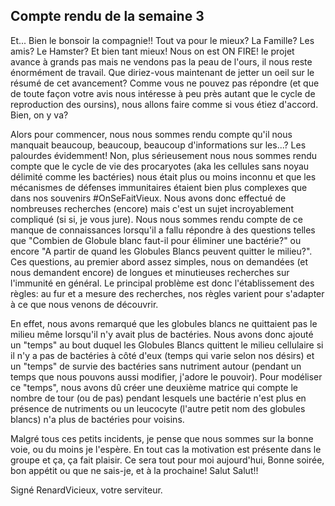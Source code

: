 ## Compte rendu de la semaine 3 ##
Et... Bien le bonsoir la compagnie!! Tout va pour le mieux? La Famille? Les amis? Le Hamster? Et bien tant mieux! Nous on est ON FIRE! le projet avance à grands pas mais ne vendons pas la peau de l'ours, il nous reste énormément de travail.
Que diriez-vous maintenant de jetter un oeil sur le résumé de cet avancement? Comme vous ne pouvez pas répondre (et que de toute façon votre avis nous intéresse à peu près autant que le cycle de reproduction des oursins), nous allons faire comme si vous étiez d'accord. Bien, on y va?

Alors pour commencer, nous nous sommes rendu compte qu'il nous manquait beaucoup, beaucoup, beaucoup d'informations sur les...? Les palourdes évidemment! Non, plus sérieusement nous nous sommes rendu compte que le cycle de vie des procaryotes (aka les cellules sans noyau délimité comme les bactéries) nous était plus ou moins inconnu et que les mécanismes de défenses immunitaires étaient bien plus complexes que dans nos souvenirs #OnSeFaitVieux. 
Nous avons donc effectué de nombreuses recherches (encore) mais c'est un sujet incroyablement compliqué (si si, je vous jure). Nous nous sommes rendu compte de ce manque de connaissances lorsqu'il a fallu répondre à des questions telles que "Combien de Globule blanc faut-il pour éliminer une bactérie?" ou encore "A partir de quand les Globules Blancs peuvent quitter le milieu?". Ces questions, au premier abord assez simples, nous on demandées (et nous demandent encore) de longues et minutieuses recherches sur l'immunité en général. Le principal problème est donc l'établissement des règles: au fur et a mesure des recherches, nos règles varient pour s'adapter à ce que nous venons de découvrir.

En effet, nous avons remarqué que les globules blancs ne quittaient pas le milieu même lorsqu'il n'y avait plus de bactéries. Nous avons donc ajouté un "temps" au bout duquel les Globules Blancs quittent le milieu cellulaire si il n'y a pas de bactéries à côté d'eux (temps qui varie selon nos désirs) et un "temps" de survie des bactéries sans nutriment autour (pendant un temps que nous pouvons aussi modifier, j'adore le pouvoir). Pour modéliser ce "temps", nous avons dû créer une deuxième matrice qui compte le nombre de tour (ou de pas) pendant lesquels une bactérie n'est plus en présence de nutriments ou un leucocyte (l'autre petit nom des globules blancs) n'a plus de bactéries pour voisins.

Malgré tous ces petits incidents, je pense que nous sommes sur la bonne voie, ou du moins je l'espère. En tout cas la motivation est présente dans le groupe et ça, ça fait plaisir.
Ce sera tout pour moi aujourd'hui, Bonne soirée, bon appétit ou que ne sais-je, et à la prochaine!
Salut Salut!!

Signé RenardVicieux, votre serviteur.
